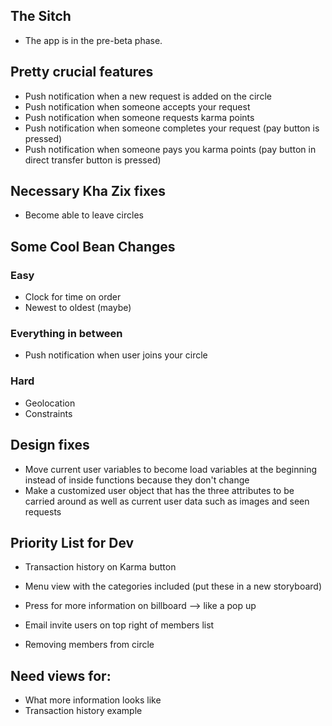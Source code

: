 ## The Sitch ##
* The app is in the pre-beta phase. 

## Pretty crucial features ##
* Push notification when a new request is added on the circle
* Push notification when someone accepts your request
* Push notification when someone requests karma points
* Push notification when someone completes your request (pay button is pressed)
* Push notification when someone pays you karma points (pay button in direct transfer button is pressed)

## Necessary Kha Zix fixes ##
* Become able to leave circles

## Some Cool Bean Changes ##
### Easy ###
* Clock for time on order
* Newest to oldest (maybe)

### Everything in between ###
* Push notification when user joins your circle

### Hard ###
* Geolocation
* Constraints

## Design fixes ##
* Move current user variables to become load variables at the beginning instead of inside functions because they don't change
* Make a customized user object that has the three attributes to be carried around as well as current user data such as images and seen requests

## Priority List for Dev ##
* Transaction history on Karma button
* Menu view with the categories included (put these in a new storyboard)
* Press for more information on billboard --> like a pop up

* Email invite users on top right of members list
* Removing members from circle

## Need views for: ##
* What more information looks like
* Transaction history example


